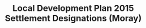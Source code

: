 ---
schema: default
title: Local Development Plan 2015 Settlement Designations (Moray)
organization: Moray Council
notes: The Local Development Plan 2015 was superseded by the Local Development Plan 2020 on 27 July 2020.Local Development Plan 2015 Settlement Designations set out the current and proposed land uses related to the boundaries for the primary, secondary and third tier settlements. In general the land use designations indicate the types of uses that will be acceptable under the terms of the plan. However any proposal for development will also have to satisfy the key governing policies that are set out in the Policy section of the Local Development Plan.
resources:

  - name: Local Development Plan 2015 Settlement Designations (Moray) FEATURE LAYER
  - url: 
  - format: FEATURE LAYER

license: 
category:

  - Planning

  - INSPIRE


  - 

maintainer: Tim Wisniewski
maintainer_email: tim@timwis.com
---